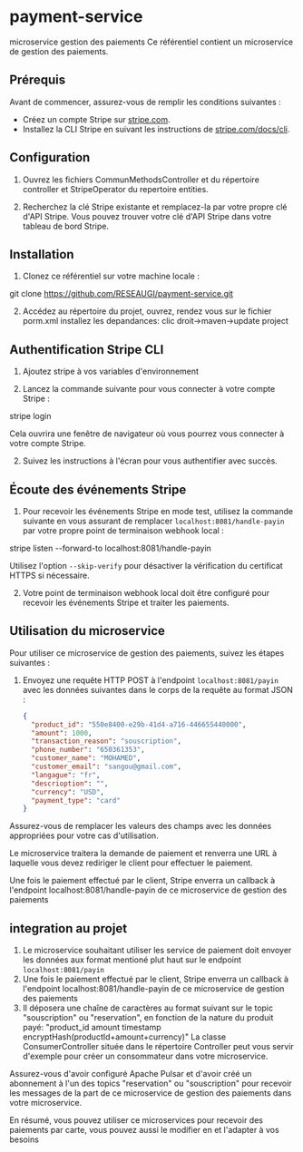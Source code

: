 # payment-service
microservice gestion des paiements
Ce référentiel contient un microservice de gestion des paiements.

## Prérequis

Avant de commencer, assurez-vous de remplir les conditions suivantes :

- Créez un compte Stripe sur [stripe.com](https://stripe.com).
- Installez la CLI Stripe en suivant les instructions de [stripe.com/docs/cli](https://stripe.com/docs/cli).

## Configuration

1. Ouvrez les fichiers CommunMethodsController et du répertoire controller et StripeOperator du repertoire entities.

2. Recherchez la clé Stripe existante et remplacez-la par votre propre clé d'API Stripe. Vous pouvez trouver votre clé d'API Stripe dans votre tableau de bord Stripe.

## Installation

1. Clonez ce référentiel sur votre machine locale :

git clone https://github.com/RESEAUGI/payment-service.git


2. Accédez au répertoire du projet, ouvrez, rendez vous sur le fichier porm.xml installez les depandances: clic droit->maven->update project

## Authentification Stripe CLI

1. Ajoutez stripe à vos variables d'environnement
   
3.  Lancez la commande suivante pour vous connecter à votre compte Stripe :
   
stripe login

Cela ouvrira une fenêtre de navigateur où vous pourrez vous connecter à votre compte Stripe.

2. Suivez les instructions à l'écran pour vous authentifier avec succès.

## Écoute des événements Stripe

1. Pour recevoir les événements Stripe en mode test, utilisez la commande suivante en vous assurant de remplacer `localhost:8081/handle-payin` par votre propre point de terminaison webhook local :

stripe listen --forward-to localhost:8081/handle-payin

Utilisez l'option `--skip-verify` pour désactiver la vérification du certificat HTTPS si nécessaire.

2. Votre point de terminaison webhook local doit être configuré pour recevoir les événements Stripe et traiter les paiements.

## Utilisation du microservice

Pour utiliser ce microservice de gestion des paiements, suivez les étapes suivantes :

1. Envoyez une requête HTTP POST à l'endpoint `localhost:8081/payin` avec les données suivantes dans le corps de la requête au format JSON :

   ```json
   {
     "product_id": "550e8400-e29b-41d4-a716-446655440000",
     "amount": 1000,
     "transaction_reason": "souscription",
     "phone_number": "650361353",
     "customer_name": "MOHAMED",
     "customer_email": "sangou@gmail.com",
     "langague": "fr",
     "descrioption": "",
     "currency": "USD",
     "payment_type": "card"
   }
Assurez-vous de remplacer les valeurs des champs avec les données appropriées pour votre cas d'utilisation.

Le microservice traitera la demande de paiement et renverra une URL à laquelle vous devez rediriger le client pour effectuer le paiement.

Une fois le paiement effectué par le client, Stripe enverra un callback à l'endpoint localhost:8081/handle-payin de ce  microservice de gestion des paiements


## integration au projet
1. Le microservice souhaitant utiliser les service de paiement doit envoyer les données aux format mentioné plut haut sur le endpoint `localhost:8081/payin`
2. Une fois le paiement effectué par le client, Stripe enverra un callback à l'endpoint localhost:8081/handle-payin de ce  microservice de gestion des paiements 
3. Il déposera une chaîne de caractères au format suivant sur le topic "souscription" ou "reservation", en fonction de la nature du produit payé:
   "product_id amount timestamp encryptHash(productId+amount+currency)"
La classe ConsumerController située dans le répertoire Controller peut vous servir d'exemple pour créer un consommateur dans votre microservice.

Assurez-vous d'avoir configuré Apache Pulsar et d'avoir créé un abonnement à l'un des topics "reservation" ou "souscription" pour recevoir les messages de la part de ce microservice de gestion des paiements dans votre microservice.

En résumé, vous pouvez utiliser ce microservices pour recevoir des paiements par carte, vous pouvez aussi le modifier en et l'adapter à vos besoins 
       

